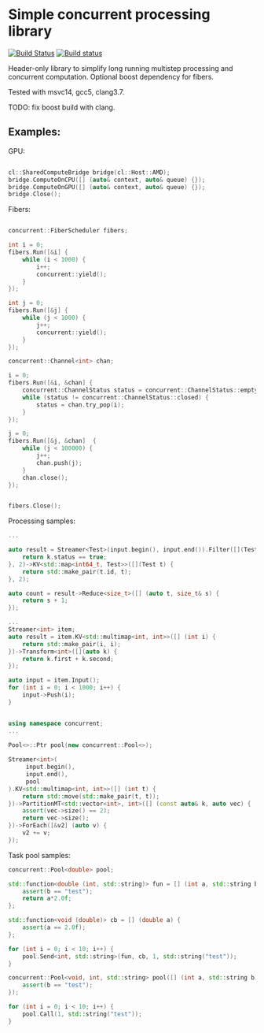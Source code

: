 # Simple concurrent processing library

[![Build Status](https://travis-ci.org/ucali/concurrent.svg?branch=master)](https://travis-ci.org/ucali/concurrent)
[![Build status](https://ci.appveyor.com/api/projects/status/6hj2ar4d2goq54rm/branch/master?svg=true)](https://ci.appveyor.com/project/ucali/concurrent/branch/master)


Header-only library to simplify long running multistep processing and concurrent computation.
Optional boost dependency for fibers.

Tested with msvc14, gcc5, clang3.7.

TODO: fix boost build with clang.

## Examples:

GPU:

```c++

cl::SharedComputeBridge bridge(cl::Host::AMD);
bridge.ComputeOnCPU([] (auto& context, auto& queue) {});
bridge.ComputeOnGPU([] (auto& context, auto& queue) {});
bridge.Close();

```

Fibers:

```c++

concurrent::FiberScheduler fibers;

int i = 0;
fibers.Run([&i] {
    while (i < 1000) {
        i++;
        concurrent::yield();
    }
});

int j = 0;
fibers.Run([&j] {
    while (j < 1000) {
        j++;
        concurrent::yield();
    }
});

concurrent::Channel<int> chan;

i = 0;
fibers.Run([&i, &chan] {
    concurrent::ChannelStatus status = concurrent::ChannelStatus::empty;
    while (status != concurrent::ChannelStatus::closed) {
        status = chan.try_pop(i);
    }
});

j = 0;
fibers.Run([&j, &chan]  {
    while (j < 100000) {
        j++;
        chan.push(j);
    }
    chan.close();
});


fibers.Close();

```

Processing samples:

```c++
...

auto result = Streamer<Test>(input.begin(), input.end()).Filter([](Test k) {
    return k.status == true;
}, 2)->KV<std::map<int64_t, Test>>([](Test t) {
	return std::make_pair(t.id, t);
}, 2);

auto count = result->Reduce<size_t>([] (auto t, size_t& s) {
    return s + 1;
});
```

```c++
...
Streamer<int> item;
auto result = item.KV<std::multimap<int, int>>([] (int i) {
    return std::make_pair(i, i);
})->Transform<int>([](auto k) {
    return k.first + k.second;
});

auto input = item.Input();
for (int i = 0; i < 1000; i++) {
    input->Push(i);
}
```

```c++

using namespace concurrent;
...

Pool<>::Ptr pool(new concurrent::Pool<>);
	
Streamer<int>(
     input.begin(), 
     input.end(), 
     pool
).KV<std::multimap<int, int>>([] (int t) {
	return std::move(std::make_pair(t, t));
})->PartitionMT<std::vector<int>, int>([] (const auto& k, auto vec) {
	assert(vec->size() == 2);
	return vec->size();
})->ForEach([&v2] (auto v) {
	v2 += v;
});
```


Task pool samples:

```c++
concurrent::Pool<double> pool;

std::function<double (int, std::string)> fun = [] (int a, std::string b) {
    assert(b == "test");
    return a*2.0f;
};

std::function<void (double)> cb = [] (double a) {
    assert(a == 2.0f);
};

for (int i = 0; i < 10; i++) {
    pool.Send<int, std::string>(fun, cb, 1, std::string("test"));
}
```

```c++
concurrent::Pool<void, int, std::string> pool([] (int a, std::string b){
    assert(b == "test");
});

for (int i = 0; i < 10; i++) {
    pool.Call(1, std::string("test"));
}
```
